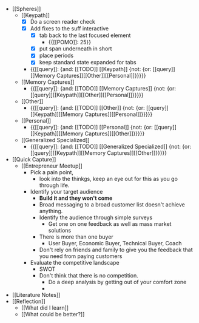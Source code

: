 - [[Spheres]] 
    - [[Keypath]]
        - [x] Do a screen reader check
        - [x] Add fixes to the suff interactive
            - [x] tab back to the last focused element
                - {{[[POMO]]: 25}}
            - [x] put span underneath in short
            - [x] place periods
            - [x] keep standard state expanded for tabs
        - {{[[query]]: {and: [[TODO]] [[Keypath]] {not: {or: [[query]][[Memory Captures]][[Other]][[Personal]]}}}}}
    - [[Memory Captures]]
        - {{[[query]]: {and: [[TODO]] [[Memory Captures]] {not: {or: [[query]][[Keypath]][[Other]][[Personal]]}}}}}
    - [[Other]]
        - {{[[query]]: {and: [[TODO]] [[Other]] {not: {or: [[query]][[Keypath]][[Memory Captures]][[Personal]]}}}}}
    - [[Personal]]
        - {{[[query]]: {and: [[TODO]] [[Personal]] {not: {or: [[query]][[Keypath]][[Memory Captures]][[Other]]}}}}}
    - [[Generalized Specialized]]
        - {{[[query]]: {and: [[TODO]] [[Generalized Specialized]] {not: {or: [[query]][[Keypath]][[Memory Captures]][[Other]]}}}}}
- [[Quick Capture]]
    - [[Entrepreneur Meetup]]
        - Pick a pain point,
            - look into the thinkgs, keep an eye out for this as you go through life.
        - Identify your target audience
            - **Build it and they won't come**
            - Broad messaging to a broad customer list doesn't achieve anything.
            - Identify the audience through simple surveys
                - Get one on one feedback as well as mass market solutions
            - There is more than one buyer
                - User Buyer, Economic Buyer, Technical Buyer, Coach
            - Don't rely on friends and family to give you the feedback that you need from paying customers
        - Evaluate the competitive landscape
            - SWOT
            - Don't think that there is no competition.
                - Do a deep analysis by getting out of your comfort zone
                - 
- [[Literature Notes]]
- [[Reflection]]
    - [[What did I learn]]
    - [[What could be better?]]

